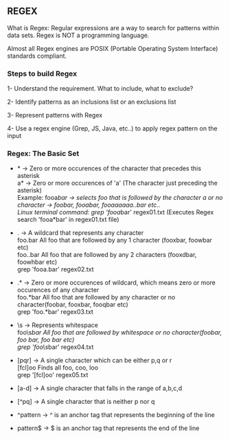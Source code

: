## REGEX

What is Regex: Regular expressions are a way to search for patterns within data sets.
Regex is NOT a programming language.

Almost all Regex engines are POSIX (Portable Operating System Interface) standards compliant.

### Steps to build Regex
1- Understand the requirement. What to include, what to exclude?

2- Identify patterns as an inclusions list or an exclusions list

3- Represent patterns with Regex

4- Use a regex engine (Grep, JS, Java, etc..) to apply regex pattern on the input

### Regex: The Basic Set
- \* -> Zero or more occurences of the character that precedes this asterisk <br>
a* -> Zero or more occurences of 'a' (The character just preceding the asterisk) <br>
Example: fooa*bar -> selects foo that is followed by the character a or no character -> foobar, fooabar, fooaaaaaa..bar etc.. <br>
Linux terminal command: grep 'fooa*bar' regex01.txt (Executes Regex search 'fooa*bar' in regex01.txt file)

- . -> A wildcard that represents any character<br>
foo.bar All foo that are followed by any 1 character (fooxbar, foowbar etc)<br>
foo..bar All foo that are followed by any 2 characters (fooxdbar, foowhbar etc)<br>
grep 'fooa.bar' regex02.txt

- .\* -> Zero or more occurences of wildcard, which means zero or more occurences of any character<br>
foo.*bar All foo that are followed by any character or no character(foobar, fooxbar, fooqbar etc)<br>
grep 'foo.*bar' regex03.txt

- \s -> Represents whitespace<br>
foo\s*bar All foo that are followed by whitespace or no character(foobar, foo bar, foo  bar etc)<br>
grep 'foo\s*bar' regex04.txt

- [pqr] -> A single character which can be either p,q or r<br>
[fcl]oo Finds all foo, coo, loo<br>
grep '[fcl]oo' regex05.txt

- [a-d] -> A single character that falls in the range of a,b,c,d<br>
- [^pq] -> A single character that is neither p nor q<br>
- ^pattern -> ^ is an anchor tag that represents the beginning of the line<br>
- pattern$ -> $ is an anchor tag that represents the end of the line<br>